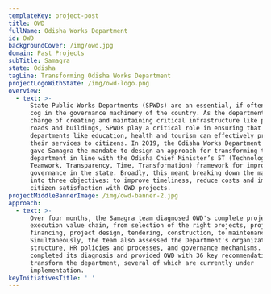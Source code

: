```yaml
---
templateKey: project-post
title: OWD
fullName: Odisha Works Department
id: OWD
backgroundCover: /img/owd.jpg
domain: Past Projects
subTitle: Samagra
state: Odisha
tagLine: Transforming Odisha Works Department
projectLogoWithState: /img/owd-logo.png
overview:
  - text: >-
      State Public Works Departments (SPWDs) are an essential, if often ignored,
      cog in the governance machinery of the country. As the departments in
      charge of creating and maintaining critical infrastructure like public
      roads and buildings, SPWDs play a critical role in ensuring that other
      departments like education, health and tourism can effectively provide
      their services to citizens. In 2019, the Odisha Works Department (OWD)
      gave Samagra the mandate to design an approach for transforming the
      department in line with the Odisha Chief Minister’s 5T (Technology,
      Teamwork, Transparency, Time, Transformation) framework for improving
      governance in the state. Broadly, this meant breaking down the mandate
      into three objectives: to improve timeliness, reduce costs and improve
      citizen satisfaction with OWD projects.
projectMiddleBannerImage: /img/owd-banner-2.jpg
approach:
  - text: >-
      Over four months, the Samagra team diagnosed OWD's complete project
      execution value chain, from selection of the right projects, project
      financing, project design, tendering, construction, to maintenance.
      Simultaneously, the team also assessed the Department's organization
      structure, HR policies and processes, and governance mechanisms. The team
      completed its diagnosis and provided OWD with 36 key recommendations to
      transform the department, several of which are currently under
      implementation.
keyInitiativesTitle: ' '
---
```


